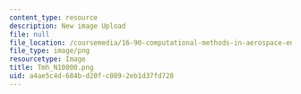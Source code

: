```yaml
---
content_type: resource
description: New image Upload
file: null
file_location: /coursemedia/16-90-computational-methods-in-aerospace-engineering-spring-2014/a4ae5c4d684bd20fc0892eb1d37fd728_Tmh_N10000.png
file_type: image/png
resourcetype: Image
title: Tmh_N10000.png
uid: a4ae5c4d-684b-d20f-c089-2eb1d37fd728
---
```

